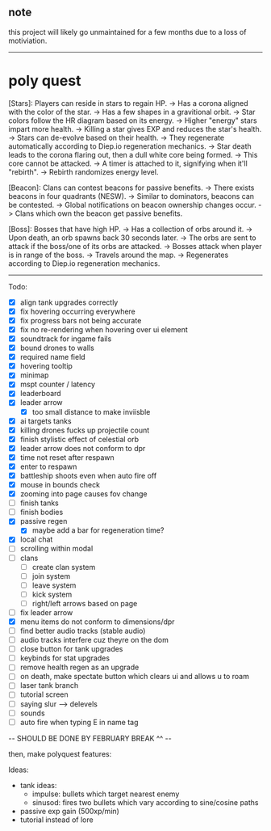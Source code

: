 ## note

this project will likely go unmaintained for a few months due to a loss of motiviation.

---

# poly quest

[Stars]: Players can reside in stars to regain HP.
    -> Has a corona aligned with the color of the star.
    -> Has a few shapes in a gravitional orbit.
    -> Star colors follow the HR diagram based on its energy.
        -> Higher "energy" stars impart more health.
    -> Killing a star gives EXP and reduces the star's health.
        -> Stars can de-evolve based on their health.
        -> They regenerate automatically according to Diep.io regeneration mechanics.
    -> Star death leads to the corona flaring out, then a dull white core being formed.
        -> This core cannot be attacked.
        -> A timer is attached to it, signifying when it'll "rebirth".
        -> Rebirth randomizes energy level.

[Beacon]: Clans can contest beacons for passive benefits.
    -> There exists beacons in four quadrants (NESW).
    -> Similar to dominators, beacons can be contested.
        -> Global notifications on beacon ownership changes occur.
    -> Clans which own the beacon get passive benefits.

[Boss]: Bosses that have high HP.
    -> Has a collection of orbs around it.
         -> Upon death, an orb spawns back 30 seconds later.
         -> The orbs are sent to attack if the boss/one of its orbs are attacked.
    -> Bosses attack when player is in range of the boss.
    -> Travels around the map.
    -> Regenerates according to Diep.io regeneration mechanics.

--- 
Todo:
- [x] align tank upgrades correctly
- [x] fix hovering occurring everywhere
- [x] fix progress bars not being accurate
- [x] fix no re-rendering when hovering over ui element
- [x] soundtrack for ingame fails
- [x] bound drones to walls
- [x] required name field
- [x] hovering tooltip
- [x] minimap
- [x] mspt counter / latency
- [x] leaderboard
- [x] leader arrow
    - [x] too small distance to make inviisble
- [x] ai targets tanks
- [x] killing drones fucks up projectile count
- [x] finish stylistic effect of celestial orb
- [x] leader arrow does not conform to dpr
- [x] time not reset after respawn
- [x] enter to respawn
- [x] battleship shoots even when auto fire off
- [x] mouse in bounds check
- [x] zooming into page causes fov change
- [ ] finish tanks
- [ ] finish bodies
- [x] passive regen
    - [x] maybe add a bar for regeneration time?
- [x] local chat
- [ ] scrolling within modal
- [ ] clans
    - [ ] create clan system
    - [ ] join system
    - [ ] leave system
    - [ ] kick system
    - [ ] right/left arrows based on page
- [ ] fix leader arrow
- [x] menu items do not conform to dimensions/dpr
- [ ] find better audio tracks (stable audio)
- [ ] audio tracks interfere cuz theyre on the dom
- [ ] close button for tank upgrades
- [ ] keybinds for stat upgrades
- [ ] remove health regen as an upgrade
- [ ] on death, make spectate button which clears ui and allows u to roam
- [ ] laser tank branch
- [ ] tutorial screen
- [ ] saying slur --> delevels
- [ ] sounds
- [ ] auto fire when typing E in name tag

-- SHOULD BE DONE BY FEBRUARY BREAK ^^ --

then, make polyquest features:

Ideas:
- tank ideas:
    - impulse: bullets which target nearest enemy
    - sinusod: fires two bullets which vary according to sine/cosine paths
- passive exp gain (500xp/min)
- tutorial instead of lore
